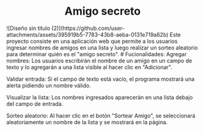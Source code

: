<h1 align="center"> Amigo secreto </h1>
![Diseño sin título (2)](https://github.com/user-attachments/assets/395919b5-7783-43b8-aeba-0131e719a62b)
Este proyecto consiste en una aplicación web que permite a los usuarios ingresar nombres de amigos en una lista y luego realizar un sorteo aleatorio para determinar quién es el "amigo secreto".
# Fucionalidades:
Agregar nombres: Los usuarios escribirán el nombre de un amigo en un campo de texto y lo agregarán a una lista visible al hacer clic en "Adicionar".

Validar entrada: Si el campo de texto está vacío, el programa mostrará una alerta pidiendo un nombre válido.

Visualizar la lista: Los nombres ingresados aparecerán en una lista debajo del campo de entrada.

Sorteo aleatorio: Al hacer clic en el botón "Sortear Amigo", se seleccionará aleatoriamente un nombre de la lista y se mostrará en la página.
